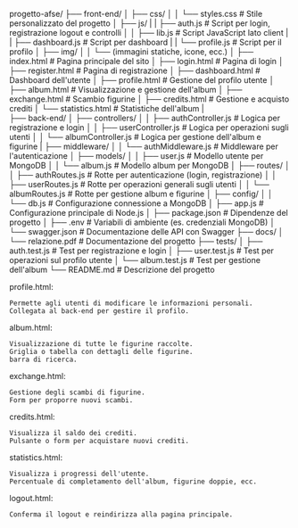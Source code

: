 progetto-afse/
├── front-end/
│   ├── css/
│   │   └── styles.css               # Stile personalizzato del progetto
│   ├── js/
|   |   ├── auth.js                  # Script per login, registrazione logout e controlli
│   │   ├── lib.js                   # Script JavaScript lato client
|   |   ├── dashboard.js             # Script per dashboard
|   |   └── profile.js               # Script per il profilo
│   ├── img/
│   │   └── (immagini statiche, icone, ecc.)
│   ├── index.html                   # Pagina principale del sito
│   ├── login.html                   # Pagina di login
│   ├── register.html                # Pagina di registrazione
│   ├── dashboard.html               # Dashboard dell'utente
│   ├── profile.html                 # Gestione del profilo utente
│   ├── album.html                   # Visualizzazione e gestione dell'album
│   ├── exchange.html                # Scambio figurine
│   ├── credits.html                 # Gestione e acquisto crediti
│   └── statistics.html              # Statistiche dell'album
|  
├── back-end/
│   ├── controllers/
│   │   ├── authController.js        # Logica per registrazione e login
│   │   ├── userController.js        # Logica per operazioni sugli utenti
│   │   └── albumController.js       # Logica per gestione dell'album e figurine
|   ├── middleware/
│   │   └── authMiddleware.js        # Middleware per l'autenticazione
│   ├── models/
│   │   ├── user.js                  # Modello utente per MongoDB
│   │   └── album.js                 # Modello album per MongoDB
│   ├── routes/
│   │   ├── authRoutes.js            # Rotte per autenticazione (login, registrazione)
│   │   ├── userRoutes.js            # Rotte per operazioni generali sugli utenti
│   │   └── albumRoutes.js           # Rotte per gestione album e figurine
│   ├── config/
│   │   └── db.js                    # Configurazione connessione a MongoDB
│   ├── app.js                       # Configurazione principale di Node.js
│   ├── package.json                 # Dipendenze del progetto
│   ├── .env                         # Variabili di ambiente (es. credenziali MongoDB)
│   └── swagger.json                 # Documentazione delle API con Swagger
├── docs/
│   └── relazione.pdf                # Documentazione del progetto
├── tests/
│   ├── auth.test.js                 # Test per registrazione e login
│   ├── user.test.js                 # Test per operazioni sul profilo utente
│   └── album.test.js                # Test per gestione dell'album
└── README.md                        # Descrizione del progetto






profile.html:

    Permette agli utenti di modificare le informazioni personali.
    Collegata al back-end per gestire il profilo.

album.html:

    Visualizzazione di tutte le figurine raccolte.
    Griglia o tabella con dettagli delle figurine.
    barra di ricerca.

exchange.html:

    Gestione degli scambi di figurine.
    Form per proporre nuovi scambi.

credits.html:

    Visualizza il saldo dei crediti.
    Pulsante o form per acquistare nuovi crediti.

statistics.html:

    Visualizza i progressi dell'utente.
    Percentuale di completamento dell'album, figurine doppie, ecc.

logout.html:

    Conferma il logout e reindirizza alla pagina principale.